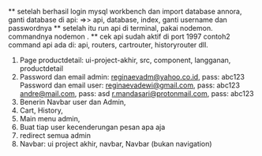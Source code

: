 
** setelah berhasil login mysql workbench dan import database annora, ganti database di api:
    =>> api, database, index, ganti username dan passwordnya
** setelah itu run api di terminal, pakai nodemon. commandnya nodemon .
** cek api sudah aktif di port 1997
contoh2 command api ada di: api, routers, cartrouter, historyrouter dll. 

1.	Page productdetail: ui-project-akhir, src, component, langganan, productdetail
2.	Password dan email admin:
reginaevadm@yahoo.co.id, pass: abc123
Password dan email user:
reginaevadewi@gmail.com, pass: abc123
andre@mail.com, pass: asd
r.mandasari@protonmail.com, pass: abc123
3. Benerin Navbar user dan Admin,
4. Cart, History,
5. Main menu admin,
6. Buat tiap user kecenderungan pesan apa aja
7. redirect semua admin
8. Navbar: ui project akhir, navbar, Navbar (bukan navigation)

